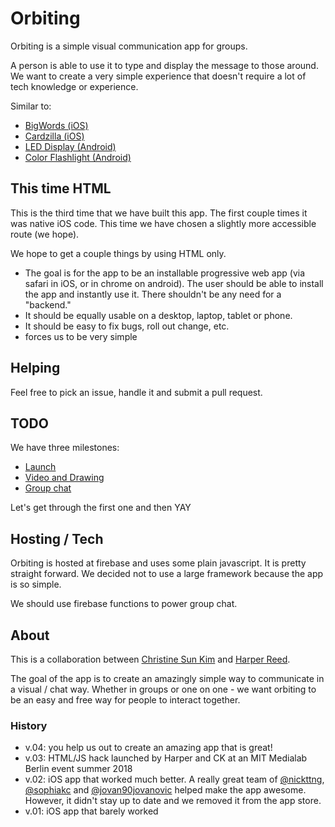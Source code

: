 # Orbiting

Orbiting is a simple visual communication app for groups.

A person is able to use it to type and display the message to those around. We want to create a very simple experience that doesn't require a lot of tech knowledge or experience. 

Similar to: 

* [BigWords (iOS)](https://itunes.apple.com/us/app/big-words/id296290510?mt=8)
* [Cardzilla (iOS)](https://itunes.apple.com/us/app/cardzilla/id623346823?mt=8)
* [LED Display (Android)](https://play.google.com/store/apps/details?id=makino.android.denkou)
* [Color Flashlight (Android)](https://play.google.com/store/apps/details?id=com.socialnmobile.hd.flashlight)


## This time HTML

This is the third time that we have built this app. The first couple times it was native iOS code. This time we have chosen a slightly more accessible route (we hope).

We hope to get a couple things by using HTML only. 

* The goal is for the app to be an installable progressive web app (via safari in iOS, or in chrome on android). The user should be able to install the app and instantly use it. There shouldn't be any need for a "backend."
* It should be equally usable on a desktop, laptop, tablet or phone. 
* It should be easy to fix bugs, roll out change, etc. 
* forces us to be very simple


## Helping

Feel free to pick an issue, handle it and submit a pull request. 

## TODO

We have three milestones:

* [Launch](https://github.com/harperreed/orbiting/milestone/1)
* [Video and Drawing](https://github.com/harperreed/orbiting/milestone/2)
* [Group chat](https://github.com/harperreed/orbiting/milestone/3)

Let's get through the first one and then YAY

## Hosting / Tech

Orbiting is hosted at firebase and uses some plain javascript. It is pretty straight forward. We decided not to use a large framework because the app is so simple. 

We should use firebase functions to power group chat. 

## About

This is a collaboration between [Christine Sun Kim](http://asl.lol) and [Harper Reed](http://harperreed.com). 

The goal of the app is to create an amazingly simple way to communicate in a visual / chat way. Whether in groups or one on one - we want orbiting to be an easy and free way for people to interact together. 

### History

- v.04: you help us out to create an amazing app that is great!
- v.03: HTML/JS hack launched by Harper and CK at an MIT Medialab Berlin event summer 2018
- v.02: iOS app that worked much better. A really great team of [@nickttng](https://github.com/nickttng), [@sophiakc](https://github.com/sophiakc) and [@jovan90jovanovic](https://github.com/jovan90jovanovic) helped make the app awesome. However, it didn't stay up to date and we removed it from the app store.
- v.01: iOS app that barely worked
